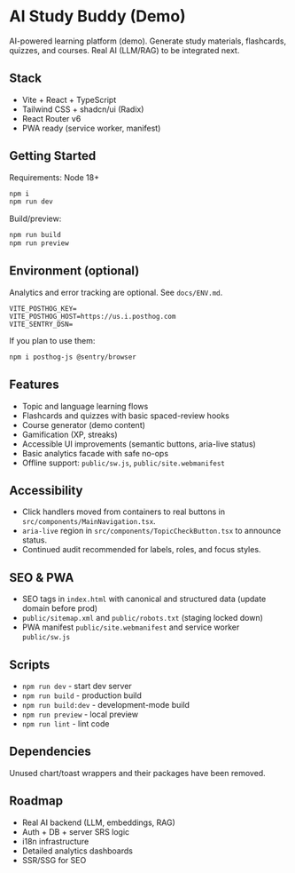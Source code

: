# AI Study Buddy (Demo)

AI-powered learning platform (demo). Generate study materials, flashcards, quizzes, and courses. Real AI (LLM/RAG) to be integrated next.

## Stack

- Vite + React + TypeScript
- Tailwind CSS + shadcn/ui (Radix)
- React Router v6
- PWA ready (service worker, manifest)

## Getting Started

Requirements: Node 18+

```bash
npm i
npm run dev
```

Build/preview:
```bash
npm run build
npm run preview
```

## Environment (optional)

Analytics and error tracking are optional. See `docs/ENV.md`.

```env
VITE_POSTHOG_KEY=
VITE_POSTHOG_HOST=https://us.i.posthog.com
VITE_SENTRY_DSN=
```

If you plan to use them:
```bash
npm i posthog-js @sentry/browser
```

## Features

- Topic and language learning flows
- Flashcards and quizzes with basic spaced-review hooks
- Course generator (demo content)
- Gamification (XP, streaks)
- Accessible UI improvements (semantic buttons, aria-live status)
- Basic analytics facade with safe no-ops
- Offline support: `public/sw.js`, `public/site.webmanifest`

## Accessibility

- Click handlers moved from containers to real buttons in `src/components/MainNavigation.tsx`.
- `aria-live` region in `src/components/TopicCheckButton.tsx` to announce status.
- Continued audit recommended for labels, roles, and focus styles.

## SEO & PWA

- SEO tags in `index.html` with canonical and structured data (update domain before prod)
- `public/sitemap.xml` and `public/robots.txt` (staging locked down)
- PWA manifest `public/site.webmanifest` and service worker `public/sw.js`

## Scripts

- `npm run dev` - start dev server
- `npm run build` - production build
- `npm run build:dev` - development-mode build
- `npm run preview` - local preview
- `npm run lint` - lint code

## Dependencies

Unused chart/toast wrappers and their packages have been removed.

## Roadmap

- Real AI backend (LLM, embeddings, RAG)
- Auth + DB + server SRS logic
- i18n infrastructure
- Detailed analytics dashboards
- SSR/SSG for SEO
